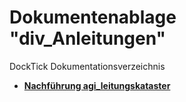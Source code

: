 # Dokumentenablage "div_Anleitungen"
DockTick Dokumentationsverzeichnis

* [**Nachführung agi_leitungskataster**](https://github.com/bjsvwcur/DockTick1_div_Anleitungen/edit/master/nachfuehrung_agi_leitungskataster.md)
